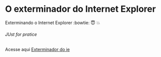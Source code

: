 # O **exterminador** do Internet Explorer

Exterminando o Internet Explorer :bowtie: :innocent: :collision:
###### JUst for pratice

Acesse aqui [Exterminador do ie](https://francisquete.github.io/exterminador_do_ie/)
